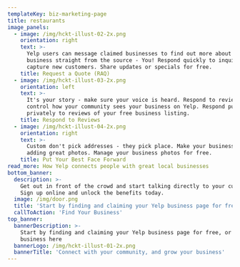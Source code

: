 ```yaml
---
templateKey: biz-marketing-page
title: restaurants
image_panels:
  - image: /img/hckt-illust-02-2x.png
    orientation: right
    text: >-
      Yelp users can message claimed businesses to find out more about your
      business straight from the source - You! Respond quickly to inquiries and
      capture new customers. Share updates or specials for free. 
    title: Request a Quote (RAQ)
  - image: /img/hckt-illust-03-2x.png
    orientation: left
    text: >-
      It's your story - make sure your voice is heard. Respond to reviews and
      control how your community sees your business on Yelp. Respond publicly or
      privately to reviews of your free business listing. 
    title: Respond to Reviews
  - image: /img/hckt-illust-04-2x.png
    orientation: right
    text: >-
      Custom don't pick addresses - they pick place. Make your business shine by
      adding great photos. Manage your business photos for free. 
    title: Put Your Best Face Forward
read_more: How Yelp connects people with great local businesses
bottom_banner:
  description: >-
    Get out in front of the crowd and start talking directly to your customers.
    Sign up online and unlock the benefits today.
  image: /img/door.png
  title: 'Start by finding and claiming your Yelp business page for free'
  callToAction: 'Find Your Business'
top_banner:
  bannerDescription: >-
    Start by finding and claiming your Yelp business page for free, or add your
    business here
  bannerLogo: /img/hckt-illust-01-2x.png
  bannerTitle: 'Connect with your community, and grow your business'
---
```


